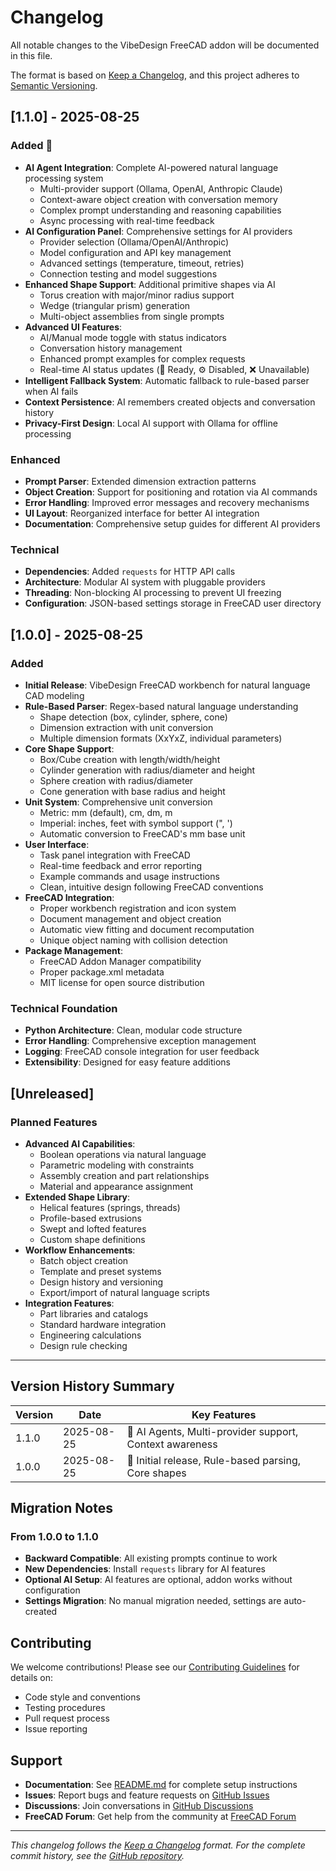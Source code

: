 # Changelog

All notable changes to the VibeDesign FreeCAD addon will be documented in this file.

The format is based on [Keep a Changelog](https://keepachangelog.com/en/1.0.0/),
and this project adheres to [Semantic Versioning](https://semver.org/spec/v2.0.0.html).

## [1.1.0] - 2025-08-25

### Added 🤖
- **AI Agent Integration**: Complete AI-powered natural language processing system
  - Multi-provider support (Ollama, OpenAI, Anthropic Claude)
  - Context-aware object creation with conversation memory
  - Complex prompt understanding and reasoning capabilities
  - Async processing with real-time feedback
- **AI Configuration Panel**: Comprehensive settings for AI providers
  - Provider selection (Ollama/OpenAI/Anthropic)
  - Model configuration and API key management
  - Advanced settings (temperature, timeout, retries)
  - Connection testing and model suggestions
- **Enhanced Shape Support**: Additional primitive shapes via AI
  - Torus creation with major/minor radius support
  - Wedge (triangular prism) generation
  - Multi-object assemblies from single prompts
- **Advanced UI Features**:
  - AI/Manual mode toggle with status indicators
  - Conversation history management
  - Enhanced prompt examples for complex requests
  - Real-time AI status updates (🤖 Ready, ⚙️ Disabled, ❌ Unavailable)
- **Intelligent Fallback System**: Automatic fallback to rule-based parser when AI fails
- **Context Persistence**: AI remembers created objects and conversation history
- **Privacy-First Design**: Local AI support with Ollama for offline processing

### Enhanced
- **Prompt Parser**: Extended dimension extraction patterns
- **Object Creation**: Support for positioning and rotation via AI commands
- **Error Handling**: Improved error messages and recovery mechanisms
- **UI Layout**: Reorganized interface for better AI integration
- **Documentation**: Comprehensive setup guides for different AI providers

### Technical
- **Dependencies**: Added `requests` for HTTP API calls
- **Architecture**: Modular AI system with pluggable providers
- **Threading**: Non-blocking AI processing to prevent UI freezing
- **Configuration**: JSON-based settings storage in FreeCAD user directory

## [1.0.0] - 2025-08-25

### Added
- **Initial Release**: VibeDesign FreeCAD workbench for natural language CAD modeling
- **Rule-Based Parser**: Regex-based natural language understanding
  - Shape detection (box, cylinder, sphere, cone)
  - Dimension extraction with unit conversion
  - Multiple dimension formats (XxYxZ, individual parameters)
- **Core Shape Support**:
  - Box/Cube creation with length/width/height
  - Cylinder generation with radius/diameter and height
  - Sphere creation with radius/diameter
  - Cone generation with base radius and height
- **Unit System**: Comprehensive unit conversion
  - Metric: mm (default), cm, dm, m
  - Imperial: inches, feet with symbol support (", ')
  - Automatic conversion to FreeCAD's mm base unit
- **User Interface**:
  - Task panel integration with FreeCAD
  - Real-time feedback and error reporting
  - Example commands and usage instructions
  - Clean, intuitive design following FreeCAD conventions
- **FreeCAD Integration**:
  - Proper workbench registration and icon system
  - Document management and object creation
  - Automatic view fitting and document recomputation
  - Unique object naming with collision detection
- **Package Management**:
  - FreeCAD Addon Manager compatibility
  - Proper package.xml metadata
  - MIT license for open source distribution

### Technical Foundation
- **Python Architecture**: Clean, modular code structure
- **Error Handling**: Comprehensive exception management
- **Logging**: FreeCAD console integration for user feedback
- **Extensibility**: Designed for easy feature additions

## [Unreleased]

### Planned Features
- **Advanced AI Capabilities**:
  - Boolean operations via natural language
  - Parametric modeling with constraints
  - Assembly creation and part relationships
  - Material and appearance assignment
- **Extended Shape Library**:
  - Helical features (springs, threads)
  - Profile-based extrusions
  - Swept and lofted features
  - Custom shape definitions
- **Workflow Enhancements**:
  - Batch object creation
  - Template and preset systems
  - Design history and versioning
  - Export/import of natural language scripts
- **Integration Features**:
  - Part libraries and catalogs
  - Standard hardware integration
  - Engineering calculations
  - Design rule checking

---

## Version History Summary

| Version | Date | Key Features |
|---------|------|--------------|
| 1.1.0 | 2025-08-25 | 🤖 AI Agents, Multi-provider support, Context awareness |
| 1.0.0 | 2025-08-25 | 🎯 Initial release, Rule-based parsing, Core shapes |

## Migration Notes

### From 1.0.0 to 1.1.0
- **Backward Compatible**: All existing prompts continue to work
- **New Dependencies**: Install `requests` library for AI features
- **Optional AI Setup**: AI features are optional, addon works without configuration
- **Settings Migration**: No manual migration needed, settings are auto-created

## Contributing

We welcome contributions! Please see our [Contributing Guidelines](CONTRIBUTING.md) for details on:
- Code style and conventions
- Testing procedures
- Pull request process
- Issue reporting

## Support

- **Documentation**: See [README.md](README.md) for complete setup instructions
- **Issues**: Report bugs and feature requests on [GitHub Issues](https://github.com/yourusername/VibeDesign/issues)
- **Discussions**: Join conversations in [GitHub Discussions](https://github.com/yourusername/VibeDesign/discussions)
- **FreeCAD Forum**: Get help from the community at [FreeCAD Forum](https://forum.freecad.org/)

---

*This changelog follows the [Keep a Changelog](https://keepachangelog.com/) format. For the complete commit history, see the [GitHub repository](https://github.com/yourusername/VibeDesign).*
